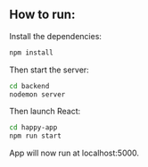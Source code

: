 ## How to run:


Install the dependencies:
```bash
npm install
```

Then start the server:
```bash
cd backend
nodemon server
```

Then launch React:
```bash
cd happy-app
npm run start
```

App will now run at localhost:5000.
